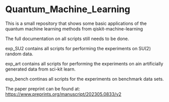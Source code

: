 # Quantum_Machine_Learning

This is a small repository that shows some basic applications of the quantum machine learning methods from qiskit-machine-learning

The full documentation on all scripts still needs to be done.

exp_SU2 contains all scripts for performing the experiments on SU(2) random data.


exp_art contains all scripts for performing the experiments on ain artificially generated data from sci-kit learn.


exp_bench continas all scripts for the experiments on benchmark data sets.

The paper preprint can be found at:
https://www.preprints.org/manuscript/202305.0833/v2

